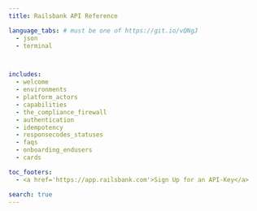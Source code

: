 ```yaml
---
title: Railsbank API Reference

language_tabs: # must be one of https://git.io/vQNgJ
  - json
  - terminal



includes:
  - welcome
  - environments
  - platform_actors
  - capabilities
  - the_compliance_firewall
  - authentication
  - idempotency
  - responsecodes_statuses
  - faqs
  - onboarding_endusers
  - cards

toc_footers:
  - <a href='https://app.railsbank.com'>Sign Up for an API-Key</a>

search: true
---
```

